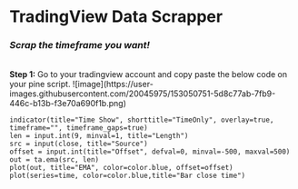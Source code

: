 <h1>TradingView Data Scrapper</h1>
  <h3><i>Scrap the timeframe you want!</i></h3>
  
  <body>
    <p><br>
    <b>Step 1:</b> Go to your tradingview account and copy paste the below code on your pine script.
      ![image](https://user-images.githubusercontent.com/20045975/153050751-5d8c77ab-7fb9-446c-b13b-f3e70a690f1b.png)

    indicator(title="Time Show", shorttitle="TimeOnly", overlay=true, timeframe="", timeframe_gaps=true)
    len = input.int(9, minval=1, title="Length")
    src = input(close, title="Source")
    offset = input.int(title="Offset", defval=0, minval=-500, maxval=500)
    out = ta.ema(src, len)
    plot(out, title="EMA", color=color.blue, offset=offset)
    plot(series=time, color=color.blue,title="Bar close time")
      
  </p></body>

